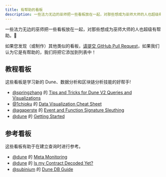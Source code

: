 ```yaml
---
title: 有帮助的看板
description: 一些法力无边的巫师把一些看板放在一起，对那些想成为巫师大师的人也超级有帮助。
---
```


一些法力无边的巫师把一些看板放在一起，对那些想成为巫师大师的人也超级有帮助。🧙

如果您发现（或制作）其他类似的看板，[请提交 GitHub Pull Request](https://github.com/duneanalytics/docs/edit/master/docs/入门/helpful-dashboards.md)，如果我们认为它是有帮助的，我们将把它添加到列表中！

## 教程看板

这些看板是学习新的 Dune、数据分析和区块链分析技能的好帮手!

- [@springzhang](https://dune.com/springzhang/) 的 [Tips and Tricks for Dune V2 Queries and Visualizations](https://dune.com/springzhang/tips-and-tricks-for-query-and-visualization-in-v2-engine)
- [@1chioku](https://dune.com/1chioku) 的 [Data Visualization Cheat Sheet](https://dune.com/1chioku/data-visualisation-cheat-sheet)
- [@agaperste](https://dune.com/agaperste) 的 [Event and Function Signature Sleuthing](https://dune.com/agaperste/event-and-function-signature-sleuthing)
- [@dune](https://dune.com/dune) 的 [Getting Started](https://dune.com/dune/get-started)

## 参考看板

这些看板有助于在建立查询时进行参考。

- [@dune](https://dune.com/dune) 的 [Meta Monitoring](https://dune.com/dune/Meta-Monitoring)
- [@dune](https://dune.com/dune) 的 [Is my Contract Decoded Yet?](https://dune.com/dune/is-my-contract-decoded-yet-v2)
- [@subinium](https://dune.com/subinium) 的 [Dune DB Guide](https://dune.com/subinium/dune-db-guide)